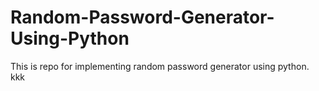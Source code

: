 # Random-Password-Generator-Using-Python

This is repo for implementing random password generator using python.
kkk
